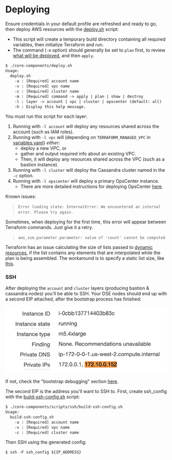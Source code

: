 # Deploying

Ensure credentials in your default profile are refreshed and ready to go, then deploy AWS resources with the [deploy.sh](../core-components/deploy.sh)
script:
* This script will create a temporary build directory containing all required variables, then initialize Terraform and run.
* The command (`-m` option) should generally be set to `plan` first, to review [what will be deployed](https://www.terraform.io/docs/commands/plan.html),
  and then `apply`.
```
$ ./core-components/deploy.sh
Usage:
  deploy.sh
    -a : [Required] account name
    -v : [Required] vpc name
    -c : [Required] cluster name
    -m : [Required] command -> apply | plan | show | destroy
    -l : layer -> account | vpc | cluster | opscenter (default: all)
    -h : Display this help message.
```
You must run this script for each layer:

1. Running with `-l account` will deploy any resources shared across the account (such as IAM roles).
2. Running with `-l vpc` will (depending on `TERRAFORM_MANAGED_VPC` in [variables.yaml](../configurations/default-account/variables.yaml))
  _either:_
    * deploy a new VPC, or
    * gather and output required info about an existing VPC.
    * Then, it will deploy any resources shared across the VPC (such as a bastion instance).
3. Running with `-l cluster` will deploy the Cassandra cluster named in the `-c` option.
4. Running with `-l opscenter` will deploy a primary OpsCenter instance.
    * There are more detailed instructions for deploying OpsCenter [here](OPSCENTER.md).

Known issues:

> `Error loading state: InternalError: We encountered an internal error. Please try again.`

Sometimes, when deploying for the first time, this error will appear between Terraform commands.  Just give it a retry.

> `aws_ssm_parameter.parameter: value of 'count' cannot be computed`

Terraform has an issue calculating the size of lists passed to [dynamic resources](../core-components/terraform/modules/parameter-store/parameters.tf),
if the list contains any elements that are interpolated while the plan is being assembled.  The workaround is to specify
a static list size, like [this](../core-components/terraform/layers/vpc-resources/vpc-shared.tf#L85).

### SSH

After deploying the `account` and `cluster` layers (producing bastion & cassandra nodes) you'll be able to SSH.  Your DSE
nodes should end up with a second EIP attached, after the bootstrap process has finished:

![IP](./images/cassandra_ips.png)

If not, check the "bootstrap debugging" section [here](MORE_DETAILS.md).

The second EIP is the address you'll want to SSH to.  First, create ssh_config with the [build-ssh-config.sh](../core-components/scripts/ssh/build-ssh-config.sh)
script:
```
$ ./core-components/scripts/ssh/build-ssh-config.sh
Usage:
  build-ssh-config.sh
    -a : [Required] account name
    -v : [Required] vpc name
    -c : [Required] cluster name
```
Then SSH using the generated config:
```
$ ssh -F ssh_config ${IP_ADDRESS}
```

